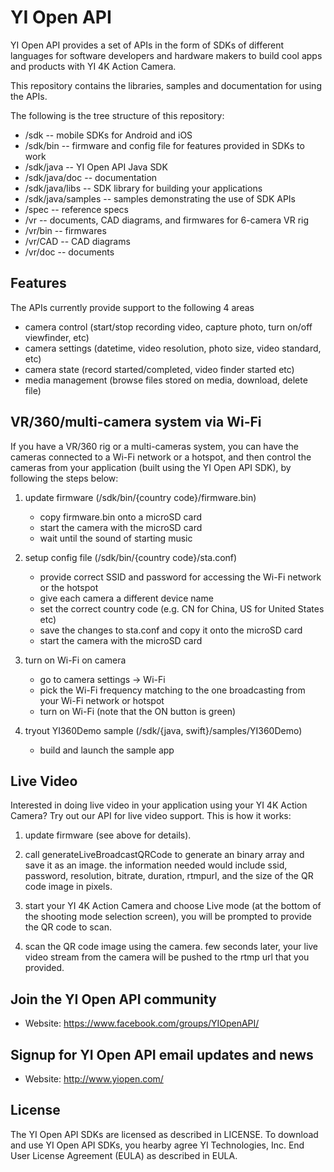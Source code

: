 # YI Open API
YI Open API provides a set of APIs in the form of SDKs of different languages for software developers and hardware makers to build cool apps and products with YI 4K Action Camera. 

This repository contains the libraries, samples and documentation for using the APIs.

The following is the tree structure of this repository:

* /sdk -- mobile SDKs for Android and iOS
* /sdk/bin -- firmware and config file for features provided in SDKs to work
* /sdk/java -- YI Open API Java SDK
* /sdk/java/doc -- documentation
* /sdk/java/libs -- SDK library for building your applications
* /sdk/java/samples -- samples demonstrating the use of SDK APIs
* /spec -- reference specs
* /vr -- documents, CAD diagrams, and firmwares for 6-camera VR rig
* /vr/bin -- firmwares
* /vr/CAD -- CAD diagrams
* /vr/doc -- documents

## Features

The APIs currently provide support to the following 4 areas

- camera control (start/stop recording video, capture photo, turn on/off viewfinder, etc)
- camera settings (datetime, video resolution, photo size, video standard, etc)
- camera state (record started/completed, video finder started etc)
- media management (browse files stored on media, download, delete file)

## VR/360/multi-camera system via Wi-Fi

If you have a VR/360 rig or a multi-cameras system, you can have the cameras connected to a Wi-Fi network or a hotspot, and then control the cameras from your application (built using the YI Open API SDK), by following the steps below: 

1. update firmware (/sdk/bin/{country code}/firmware.bin)
   * copy firmware.bin onto a microSD card
   * start the camera with the microSD card
   * wait until the sound of starting music

2. setup config file (/sdk/bin/{country code}/sta.conf)
   * provide correct SSID and password for accessing the Wi-Fi network or the hotspot
   * give each camera a different device name
   * set the correct country code (e.g. CN for China, US for United States etc)
   * save the changes to sta.conf and copy it onto the microSD card
   * start the camera with the microSD card

3. turn on Wi-Fi on camera
   * go to camera settings -> Wi-Fi
   * pick the Wi-Fi frequency matching to the one broadcasting from your Wi-Fi network or hotspot
   * turn on Wi-Fi (note that the ON button is green)
    
4. tryout YI360Demo sample (/sdk/{java, swift}/samples/YI360Demo)
   * build and launch the sample app

## Live Video

Interested in doing live video in your application using your YI 4K Action Camera? Try out our API for live video support. This is how it works:

1. update firmware (see above for details).

2. call generateLiveBroadcastQRCode to generate an binary array and save it as an image. the information needed would include ssid, password, resolution, bitrate, duration, rtmpurl, and the size of the QR code image in pixels. 

3. start your YI 4K Action Camera and choose Live mode (at the bottom of the shooting mode selection screen), you will be prompted to provide the QR code to scan.

4. scan the QR code image using the camera. few seconds later, your live video stream from the camera will be pushed to the rtmp url that you provided.

## Join the YI Open API community

* Website: https://www.facebook.com/groups/YIOpenAPI/

## Signup for YI Open API email updates and news

* Website: http://www.yiopen.com/

## License

The YI Open API SDKs are licensed as described in LICENSE. To download and use YI Open API SDKs, you hearby agree YI Technologies, Inc. End User License Agreement (EULA) as described in EULA.
